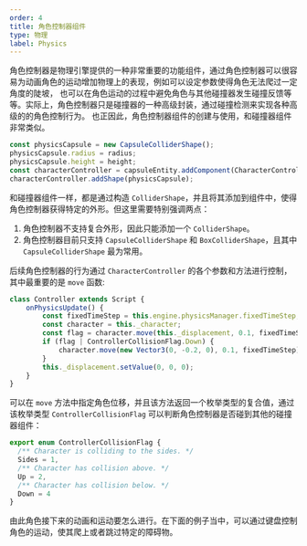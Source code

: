 ```yaml
---
order: 4
title: 角色控制器组件
type: 物理
label: Physics
---
```


角色控制器是物理引擎提供的一种非常重要的功能组件，通过角色控制器可以很容易为动画角色的运动增加物理上的表现，例如可以设定参数使得角色无法爬过一定角度的陡坡，
也可以在角色运动的过程中避免角色与其他碰撞器发生碰撞反馈等等。实际上，角色控制器只是碰撞器的一种高级封装，通过碰撞检测来实现各种高级的的角色控制行为。
也正因此，角色控制器组件的创建与使用，和碰撞器组件非常类似。
```ts
const physicsCapsule = new CapsuleColliderShape();
physicsCapsule.radius = radius;
physicsCapsule.height = height;
const characterController = capsuleEntity.addComponent(CharacterController);
characterController.addShape(physicsCapsule);
```
和碰撞器组件一样，都是通过构造 `ColliderShape`，并且将其添加到组件中，使得角色控制器获得特定的外形。但这里需要特别强调两点：
1. 角色控制器不支持复合外形，因此只能添加一个 `ColliderShape`。
2. 角色控制器目前只支持 `CapsuleColliderShape` 和 `BoxColliderShape`，且其中 `CapsuleColliderShape` 最为常用。

后续角色控制器的行为通过 `CharacterController` 的各个参数和方法进行控制，其中最重要的是 `move` 函数:
```ts
class Controller extends Script {
    onPhysicsUpdate() {
        const fixedTimeStep = this.engine.physicsManager.fixedTimeStep;
        const character = this._character;
        const flag = character.move(this._displacement, 0.1, fixedTimeStep);
        if (flag | ControllerCollisionFlag.Down) {
            character.move(new Vector3(0, -0.2, 0), 0.1, fixedTimeStep);
        }
        this._displacement.setValue(0, 0, 0);
    }
}
````

可以在 `move` 方法中指定角色位移，并且该方法返回一个枚举类型的复合值，通过该枚举类型 `ControllerCollisionFlag` 可以判断角色控制器是否碰到其他的碰撞器组件：
```ts
export enum ControllerCollisionFlag {
  /** Character is colliding to the sides. */
  Sides = 1,
  /** Character has collision above. */
  Up = 2,
  /** Character has collision below. */
  Down = 4
}
```
由此角色接下来的动画和运动要怎么进行。在下面的例子当中，可以通过键盘控制角色的运动，使其爬上或者跳过特定的障碍物。
<playground src="physx-controller.ts"></playground>
